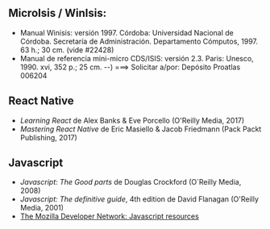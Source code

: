 ## MicroIsis / WinIsis:

* Manual Winisis: versión 1997. Córdoba: Universidad Nacional de Córdoba. Secretaría de Administración. Departamento Cómputos, 1997. 63 h.; 30 cm.  (vide #22428)
* Manual de referencia mini-micro CDS/ISIS: versión 2.3. Paris: Unesco, 1990. xvi, 352 p.; 25 cm. --) ===> Solicitar a/por: Depósito Proatlas 006204


## React Native
* _Learning React_ de Alex Banks & Eve Porcello  (O'Reilly Media, 2017)
* _Mastering React Native_ de Eric Masiello & Jacob Friedmann (Pack Packt Publishing, 2017)
	
	
## Javascript
* _Javascript: The Good parts_ de Douglas Crockford (O`Reilly Media, 2008)
* _Javascript: The definitive guide_, 4th edition de David Flanagan (O'Reilly Media, 2001)
* [The Mozilla Developer Network: Javascript resources](https://developer.mozilla.org/en-US/docs/Web/JavaScript)